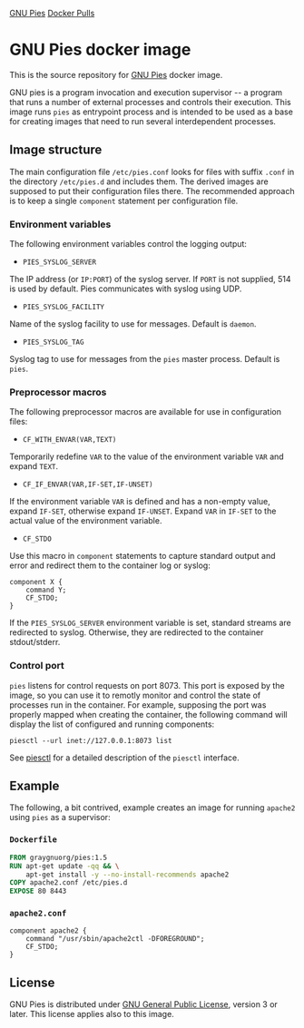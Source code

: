 [GNU Pies](http://www.gnu.org.ua/software/pies/)
[Docker Pulls](https://hub.docker.com/r/graygnuorg/pies)
# GNU Pies docker image

This is the source repository for [GNU Pies](https://hub.docker.com/r/graygnuorg/pies) docker image.

GNU pies is a program invocation and execution supervisor -- a program
that runs a number of external processes and controls their execution.
This image runs `pies` as entrypoint process and is intended to be used as
a base for creating images that need to run several interdependent
processes.

## Image structure

The main configuration file `/etc/pies.conf` looks for files with
suffix `.conf` in the directory `/etc/pies.d` and includes them.
The derived images are supposed to put their configuration files
there.  The recommended approach is to keep a single `component`
statement per configuration file.

### Environment variables

The following environment variables control the logging output:

* `PIES_SYSLOG_SERVER`

The IP address (or `IP:PORT`) of the syslog server.  If `PORT` is not
supplied, 514 is used by default.  Pies communicates with syslog using
UDP.

* `PIES_SYSLOG_FACILITY`

Name of the syslog facility to use for messages.  Default is `daemon`.

* `PIES_SYSLOG_TAG`

Syslog tag to use for messages from the `pies` master process.  Default is
`pies`.

### Preprocessor macros

The following preprocessor macros are available for use in 
configuration files:

* `CF_WITH_ENVAR(VAR,TEXT)`

Temporarily redefine `VAR` to the value of the environment variable `VAR` and
expand `TEXT`.

* `CF_IF_ENVAR(VAR,IF-SET,IF-UNSET)`

If the environment variable `VAR` is defined and has a non-empty value,
expand `IF-SET`, otherwise expand `IF-UNSET`.  Expand `VAR` in `IF-SET`
to the actual value of the environment variable.

* `CF_STDO`

Use this macro in `component` statements to capture standard output and
error and redirect them to the container log or syslog:

```
component X {
    command Y;
    CF_STDO;
}
```

If the `PIES_SYSLOG_SERVER` environment variable is set, standard streams
are redirected to syslog.  Otherwise, they are redirected to the container
stdout/stderr.

### Control port

`pies` listens for control requests on port 8073.  This port is exposed
by the image, so you can use it to remotly monitor and control the state of
processes run in the container.  For example, supposing the port was properly
mapped when creating the container, the following command will display
the list of configured and running components:

```Shell
piesctl --url inet://127.0.0.1:8073 list
```

See [piesctl](http://www.gnu.org.ua/software/pies/manual/piesctl.html)
for a detailed description of the `piesctl` interface.

## Example

The following, a bit contrived, example creates an image for running
`apache2` using `pies` as a supervisor:

### `Dockerfile`

```Dockerfile
FROM graygnuorg/pies:1.5
RUN apt-get update -qq && \
    apt-get install -y --no-install-recommends apache2
COPY apache2.conf /etc/pies.d
EXPOSE 80 8443
```

### `apache2.conf`

```
component apache2 {
	command "/usr/sbin/apache2ctl -DFOREGROUND";
	CF_STDO;
}
```

## License

GNU Pies is distributed under [GNU General Public License](https://www.gnu.org/licenses/gpl-3.0.html), version 3 or later.  This license applies also to
this image.


